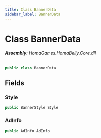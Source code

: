 ```yaml
---
title: Class BannerData
sidebar_label: BannerData
---
```

# Class BannerData


###### **Assembly**: HomaGames.HomaBelly.Core.dll

```csharp title="Declaration"
public class BannerData
```
## Fields
### Style


```csharp title="Declaration"
public BannerStyle Style
```
### AdInfo


```csharp title="Declaration"
public AdInfo AdInfo
```
